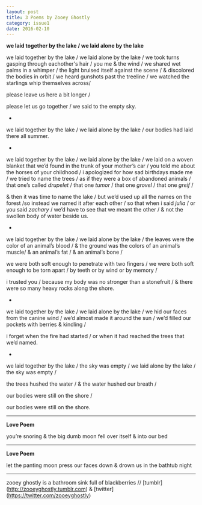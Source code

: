 ```yaml
---
layout: post
title: 3 Poems by Zooey Ghostly
category: issue1
date: 2016-02-10
---
```


**we laid together by the lake / we laid alone by the lake**

we laid together by the lake / we laid alone by the lake / we took turns gasping through eachother's hair / you me & the wind / we shared wet palms in a whimper / the light bruised itself against the scene / & discolored the bodies in orbit / we heard gunshots past the treeline / we watched the starlings whip themselves across/

please leave us here a bit longer /

please let us go together / we said to the empty sky.

+

we laid together by the lake / we laid alone by the lake / our bodies had laid there all summer.

+

we laid together by the lake / we laid alone by the lake / we laid on a woven blanket that we’d found in the trunk of your mother’s car / you told me about the horses of your childhood / i apologized for how sad birthdays made me / we tried to name the trees / as if they were a box of abandoned animals / that one’s called <i>drupelet</i> / that one <i>tumor</i> / that one <i>grovel</i> / that one <i>greif</i> /

& then it was time to name the lake / but we’d used up all the names on the forest /so instead we named it after each other / so that when i said <i>julia</i> / or you said <i>zachary</i> / we’d have to see that we meant the other / & not the swollen body of water beside us.

+

we laid together by the lake / we laid alone by the lake / the leaves were the color of an animal’s blood / & the ground was the colors of an animal’s muscle/ & an animal’s fat / & an animal’s bone / 

we were both soft enough to penetrate with two fingers / we were both soft enough to be torn apart / by teeth or by wind or by memory / 

i trusted you / because my body was no stronger than a stonefruit / & there were so many heavy rocks along the shore.


+

we laid together by the lake / we laid alone by the lake / we hid our faces from the canine wind / we’d almost made it around the sun / we’d filled our pockets with berries & kindling / 

i forget when the fire had started / 
or when it had reached the trees that we’d named.

+

we laid together by the lake / the sky was empty /
we laid alone by the lake / the sky was empty /

the trees hushed the water / 
& the water hushed our breath / 

our bodies were still on the shore / 

our bodies were still on the shore.

___


**Love Poem**

you’re snoring
& the big dumb moon
fell over itself & into our bed

___


**Love Poem**

let the panting moon press our faces down 
& drown us in the bathtub night

___

zooey ghostly is a bathroom sink full of blackberries //  [tumblr] (http://zooeyghostly.tumblr.com) & [twitter] (https://twitter.com/zooeyghostly)